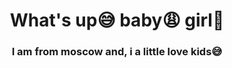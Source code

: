 <div id='header' align="center">
  <h1>What's up😅 baby😩 girl🙎</h1>
  <h3> I am from moscow and, i a little love kids😅 </h3>
<a href="https://t.me/+w-uCHDeJQN9iMDgy">
  
</div>
